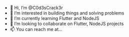 - 👋 Hi, I’m @C0d3sCrack3r
- 👀 I’m interested in building things and solving problems
- 🌱 I’m currently learning Flutter and NodeJS
- 💞️ I’m looking to collaborate on Flutter, NodeJS projects
- 📫 You can reach me at...

<!---
C0d3sCrack3r/C0d3sCrack3r is a ✨ special ✨ repository because its `README.md` (this file) appears on your GitHub profile.
You can click the Preview link to take a look at your changes.
--->

